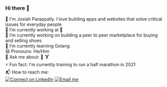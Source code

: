 ### Hi there 👋

<!--
**parappally/parappally** is a ✨ _special_ ✨ repository because its `README.md` (this file) appears on your GitHub profile.

Here are some ideas to get you started:

- 🔭 I’m currently working on ...
- 🌱 I’m currently learning ...
- 👯 I’m looking to collaborate on ...
- 🤔 I’m looking for help with ...
- 💬 Ask me about ...
- 📫 How to reach me: ...
- 😄 Pronouns: ...
- ⚡ Fun fact: ...
-->

🐲 I'm Josiah Parappally. I love building apps and websites that solve critical issues for everyday people <br>
💼 I’m currently working at  <br>
🔭 I’m currently working on building a peer to peer marketplace for buying and selling shoes <br>
🌱 I’m currently learning Golang <br>
😄 Pronouns: He/Him <br>
💬 Ask me about: 🏀 🏋️ <br>
⚡ Fun fact: I'm currently training to run a half marathon in 2021 <br>
📬 How to reach me: <br>
[![Connect on LinkedIn](https://img.shields.io/badge/--linkedin?label=LinkedIn&logo=LinkedIn&style=social)](https://www.linkedin.com/in/parappally/)
[![Email me](https://img.shields.io/badge/--gmail?label=Gmail&logo=Gmail&style=social)](mailto:josiahparappally@gmail.com)

<!--START_SECTION:activity-->
<!--END_SECTION:activity-->
